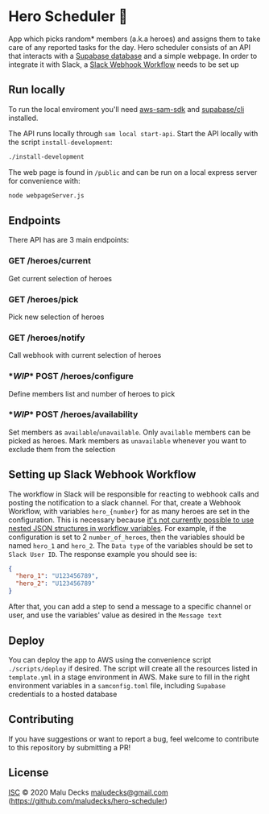 # Hero Scheduler 🦸

App which picks random* members (a.k.a heroes) and assigns them to take care of any reported tasks for the day. Hero scheduler consists of an API that interacts with a [Supabase database](https://supabase.com/) and a simple webpage. In order to integrate it with Slack, a [Slack Webhook Workflow](https://slack.com/help/articles/360041352714-Create-more-advanced-workflows-using-webhooks) needs to be set up

## Run locally
To run the local enviroment you'll need [aws-sam-sdk](https://docs.aws.amazon.com/serverless-application-model/latest/developerguide/serverless-sam-cli-install.html) and [supabase/cli](https://github.com/supabase/cli) installed.

The API runs locally through `sam local start-api`. Start the API locally with the script `install-development`:
```sh
./install-development
```

The web page is found in `/public` and can be run on a local express server for convenience with:
```sh
node webpageServer.js
```

## Endpoints
There API has are 3 main endpoints:

### GET /heroes/current
Get current selection of heroes

### GET /heroes/pick
Pick new selection of heroes

### GET /heroes/notify
Call webhook with current selection of heroes

### \**WIP** POST /heroes/configure
Define members list and number of heroes to pick

### \**WIP** POST /heroes/availability
Set members as `available`/`unavailable`. Only `available` members can be picked as heroes. Mark members as `unavailable` whenever you want to exclude them from the selection

## Setting up Slack Webhook Workflow
The workflow in Slack will be responsible for reacting to webhook calls and posting the notification to a slack channel. For that, create a Webhook Workflow, with variables `hero_{number}` for as many heroes are set in the configuration. This is necessary because [it's not currently possible to use nested JSON structures in workflow variables](https://slack.com/help/articles/360041352714-Create-more-advanced-workflows-using-webhooks). For example, if the configuration is set to 2 `number_of_heroes`, then the variables should be named `hero_1` and `hero_2`. The `Data type` of the variables should be set to `Slack User ID`. The response example you should see is:
```json
{
  "hero_1": "U123456789",
  "hero_2": "U123456789"
}
```
After that, you can add a step to send a message to a specific channel or user, and use the variables' value as desired in the `Message text`

## Deploy
You can deploy the app to AWS using the convenience script `./scripts/deploy` if desired. The script will create all the resources listed in `template.yml` in a stage environment in AWS. Make sure to fill in the right environment variables in a `samconfig.toml` file, including `Supabase` credentials to a hosted database

## Contributing
If you have suggestions or want to report a bug, feel welcome to contribute to this repository by submitting a PR!

## License
[ISC](LICENSE) © 2020 Malu Decks <maludecks@gmail.com> (https://github.com/maludecks/hero-scheduler)
